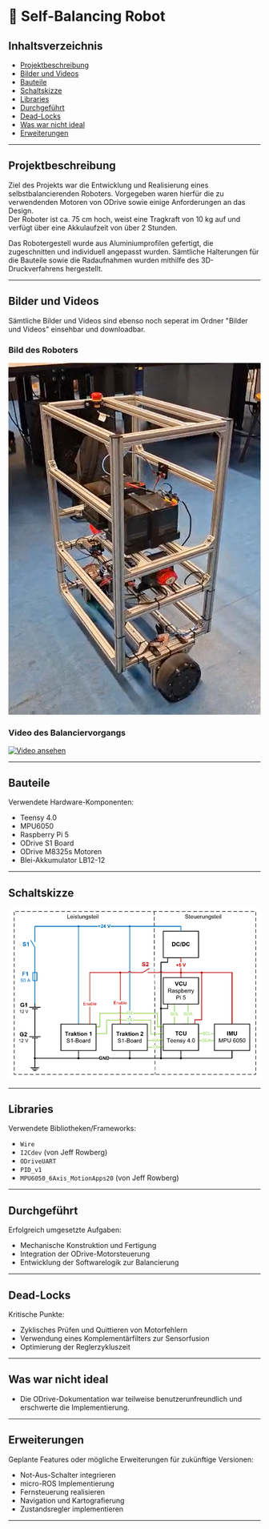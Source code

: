 # 🤖 Self-Balancing Robot

## Inhaltsverzeichnis
- [Projektbeschreibung](#projektbeschreibung)
- [Bilder und Videos](#bilder-und-videos)
- [Bauteile](#bauteile)
- [Schaltskizze](#schaltskizze)
- [Libraries](#libraries)
- [Durchgeführt](#durchgeführt)
- [Dead-Locks](#dead-locks)
- [Was war nicht ideal](#was-war-nicht-ideal)
- [Erweiterungen](#erweiterungen)

---

## Projektbeschreibung

Ziel des Projekts war die Entwicklung und Realisierung eines selbstbalancierenden Roboters. Vorgegeben waren hierfür die zu verwendenden Motoren von ODrive sowie einige Anforderungen an das Design.  
Der Roboter ist ca. 75 cm hoch, weist eine Tragkraft von 10 kg auf und verfügt über eine Akkulaufzeit von über 2 Stunden.

Das Robotergestell wurde aus Aluminiumprofilen gefertigt, die zugeschnitten und individuell angepasst wurden. Sämtliche Halterungen für die Bauteile sowie die Radaufnahmen wurden mithilfe des 3D-Druckverfahrens hergestellt.

---

## Bilder und Videos
Sämtliche Bilder und Videos sind ebenso noch seperat im Ordner "Bilder und Videos" einsehbar und downloadbar.

### Bild des Roboters
![Screenshot](https://github.com/Rayman0002/self-balancing-robot/blob/6b631fcdf1065fbe495b8506c45cfa88e2e9ab59/Images/roboter.png)

### Video des Balanciervorgangs
[![Video ansehen](https://img.youtube.com/vi/VIDEO_ID/0.jpg)](https://www.youtube.com/watch?v=VIDEO_ID)

---

## Bauteile  

Verwendete Hardware-Komponenten:
- Teensy 4.0
- MPU6050
- Raspberry Pi 5
- ODrive S1 Board
- ODrive M8325s Motoren
- Blei-Akkumulator LB12-12

---

## Schaltskizze  

![Schaltskizze](https://github.com/Rayman0002/self-balancing-robot/blob/33c866d676f7b91e81d3d77172d776f20e32ad41/Images/shematic.png)

---

## Libraries  

Verwendete Bibliotheken/Frameworks:
- `Wire`
- `I2Cdev` (von Jeff Rowberg)
- `ODriveUART`
- `PID_v1`
- `MPU6050_6Axis_MotionApps20` (von Jeff Rowberg)

---

## Durchgeführt  

Erfolgreich umgesetzte Aufgaben:
- Mechanische Konstruktion und Fertigung
- Integration der ODrive-Motorsteuerung
- Entwicklung der Softwarelogik zur Balancierung

---

## Dead-Locks  

Kritische Punkte:
- Zyklisches Prüfen und Quittieren von Motorfehlern
- Verwendung eines Komplementärfilters zur Sensorfusion
- Optimierung der Reglerzykluszeit

---

## Was war nicht ideal  

- Die ODrive-Dokumentation war teilweise benutzerunfreundlich und erschwerte die Implementierung.

---

## Erweiterungen  

Geplante Features oder mögliche Erweiterungen für zukünftige Versionen:
- Not-Aus-Schalter integrieren
- micro-ROS Implementierung
- Fernsteuerung realisieren
- Navigation und Kartografierung
- Zustandsregler implementieren

---
